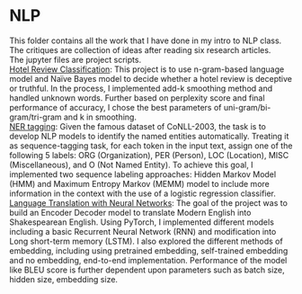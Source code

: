 # NLP
This folder contains all the work that I have done in my intro to NLP class. <br />
The critiques are collection of ideas after reading six research articles.<br />
The jupyter files are project scripts.<br />
[Hotel Review Classification](https://github.com/ShuEmily/NLP/blob/main/LMReviewClassification.ipynb): This project is to use n-gram-based language model and Naïve Bayes 
model to decide whether a hotel review is deceptive or truthful. In the process, I implemented 
add-k smoothing method and handled unknown words. Further based on perplexity score and final 
performance of accuracy, I chose the best parameters of uni-gram/bi-gram/tri-gram and k in 
smoothing.<br />
[NER tagging](https://github.com/ShuEmily/NLP/blob/main/NERTagging.ipynb): Given the famous dataset of CoNLL-2003, the task is to develop NLP models to identify
the named entities automatically. Treating it as sequence-tagging task, for each token in the input 
text, assign one of the following 5 labels: ORG (Organization), PER (Person), LOC (Location), MISC 
(Miscellaneous), and O (Not Named Entity). To achieve this goal, I implemented two sequence 
labeling approaches: Hidden Markov Model (HMM) and Maximum Entropy Markov (MEMM)
model to include more information in the context with the use of a logistic regression classifier. <br />
[Language Translation with Neural Networks](https://github.com/ShuEmily/NLP/blob/main/RNNLSTMSeq2seqStyleTransfer.ipynb): The goal of the project was to build an Encoder Decoder model to translate Modern English into Shakespearean English. Using PyTorch, I 
implemented different models including a basic Recurrent Neural Network (RNN) and modification
into Long short-term memory (LSTM). I also explored the different methods of embedding, 
including using pretrained embedding, self-trained embedding and no embedding, end-to-end 
implementation. Performance of the model like BLEU score is further dependent upon parameters 
such as batch size, hidden size, embedding size.
